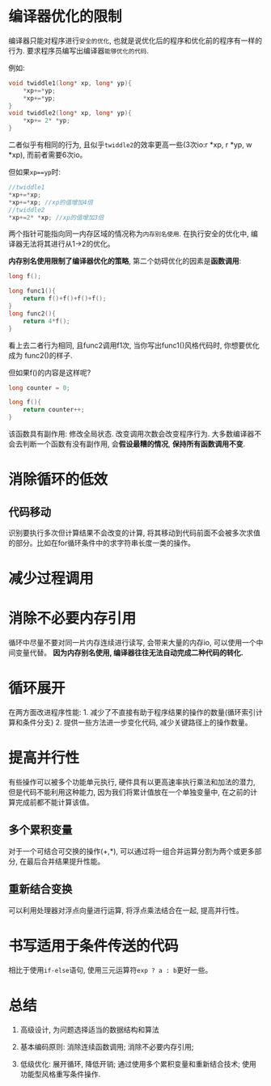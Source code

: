 # 编译器优化的限制
编译器只能对程序进行`安全的优化`, 也就是说优化后的程序和优化前的程序有一样的行为. 要求程序员编写出编译器`能够优化的代码`.

例如:

```cpp
void twiddle1(long* xp, long* yp){
    *xp+=*yp;
    *xp+=*yp;
}
void twiddle2(long* xp, long* yp){
    *xp+= 2* *yp;
}
```
二者似乎有相同的行为, 且似乎`twiddle2`的效率更高一些(3次io:r *xp, r *yp, w *xp), 而前者需要6次io。

但如果`xp==yp`时:

```cpp
//twiddle1
*xp+=*xp;
*xp+=*xp; //xp的值增加4倍
//twiddle2
*xp+=2* *xp; //xp的值增加3倍
```
两个指针可能指向同一内存区域的情况称为`内存别名使用`. 在执行安全的优化中, 编译器无法将其进行从1->2的优化。

**内存别名使用限制了编译器优化的策略**, 第二个妨碍优化的因素是**函数调用**:

```cpp
long f();

long func1(){
    return f()+f()+f()+f();
}
long func2(){
    return 4*f();
}
```
看上去二者行为相同, 且func2调用f1次, 当你写出func1()风格代码时, 你想要优化成为 func2()的样子.

但如果f()的内容是这样呢?

```cpp
long counter = 0;

long f(){
    return counter++;
}
```

该函数具有副作用: 修改全局状态. 改变调用次数会改变程序行为. 大多数编译器不会去判断一个函数有没有副作用, 会**假设最糟的情况**, **保持所有函数调用不变**. 

# 消除循环的低效

## 代码移动

识别要执行多次但计算结果不会改变的计算, 将其移动到代码前面不会被多次求值的部分。比如在for循环条件中的求字符串长度一类的操作。

# 减少过程调用

# 消除不必要内存引用

循环中尽量不要对同一片内存连续进行读写, 会带来大量的内存io, 可以使用一个中间变量代替。 **因为内存别名使用, 编译器往往无法自动完成二种代码的转化.** 

# 循环展开

在两方面改进程序性能: 1. 减少了不直接有助于程序结果的操作的数量(循环索引计算和条件分支) 2. 提供一些方法进一步变化代码, 减少关键路径上的操作数量。

# 提高并行性

有些操作可以被多个功能单元执行, 硬件具有以更高速率执行乘法和加法的潜力, 但是代码不能利用这种能力, 因为我们将累计值放在一个单独变量中, 在之前的计算完成前都不能计算该值。

## 多个累积变量

对于一个可结合可交换的操作(+,*), 可以通过将一组合并运算分割为两个或更多部分, 在最后合并结果提升性能。

## 重新结合变换

可以利用处理器对浮点向量进行运算, 将浮点乘法结合在一起, 提高并行性。


# 书写适用于条件传送的代码

相比于使用`if-else`语句, 使用三元运算符`exp ? a : b`更好一些。

# 总结

1. 高级设计, 为问题选择适当的数据结构和算法

2. 基本编码原则: 消除连续函数调用; 消除不必要内存引用; 

3. 低级优化: 展开循环, 降低开销; 通过使用多个累积变量和重新结合技术; 使用功能型风格重写条件操作. 